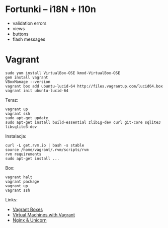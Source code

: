 # Fortunki – i18N + l10n

* validation errors
* views
* buttons
* flash messages

# Vagrant

    sudo yum install VirtualBox-OSE kmod-VirtualBox-OSE
    gem install vagrant
    VBoxManage --version
    vagrant box add ubuntu-lucid-64 http://files.vagrantup.com/lucid64.box
    vagrant init ubuntu-lucid-64

Teraz:

    vagrant up
    vagrant ssh
    sudo apt-get update
    sudo apt-get install build-essential zlib1g-dev curl git-core sqlite3 libsqlite3-dev

Instalacja:

    curl -L get.rvm.io | bash -s stable
    source /home/vagrant/.rvm/scripts/rvm
    rvm requirements
    sudo apt-get install ...


Box:

    vagrant halt
    vagrant package
    vagrant up
    vagrant ssh

Links:

* [Vagrant Boxes](http://www.vagrantbox.es/)
* [Virtual Machines with Vagrant](http://railscasts.com/episodes/292-virtual-machines-with-vagrant)
* [Nginx & Unicorn](http://railscasts.com/episodes/293-nginx-unicorn)
